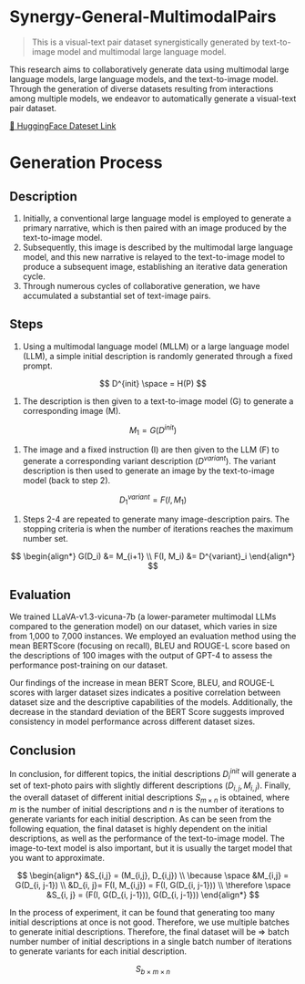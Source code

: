 # Synergy-General-MultimodalPairs
> This is a visual-text pair dataset synergistically generated by text-to-image model and multimodal large language model.

This research aims to collaboratively generate data using multimodal large language models, large language models, and the text-to-image model. Through the generation of diverse datasets resulting from interactions among multiple models, we endeavor to automatically generate a visual-text pair dataset.

[🤗 HuggingFace Dateset Link](https://huggingface.co/datasets/MaoXun/Synergy-General-MultimodalPairs)

# Generation Process
## Description
1. Initially, a conventional large language model is employed to generate a primary narrative, which is then paired with an image produced by the text-to-image model. 
2. Subsequently, this image is described by the multimodal large language model, and this new narrative is relayed to the text-to-image model to produce a subsequent image, establishing an iterative data generation cycle. 
3. Through numerous cycles of collaborative generation, we have accumulated a substantial set of text-image pairs.

## Steps
1. Using a multimodal language model (MLLM) or a large language model (LLM), a simple initial description is randomly generated through a fixed prompt.
   
$$ D^{init} \space = H(P) $$

1. The description is then given to a text-to-image model (G) to generate a corresponding image (M).
   
$$ M_1 = G(D^{init}) $$

1. The image and a fixed instruction (I) are then given to the LLM (F) to generate a corresponding variant description ($D^{variant}$). The variant description is then used to generate an image by the text-to-image model (back to step 2).
   
$$ D^{variant}_1 = F(I, M_1) $$

1. Steps 2-4 are repeated to generate many image-description pairs. The stopping criteria is when the number of iterations reaches the maximum number set.
   
$$ \begin{align*} 
    G(D_i) &= M_{i+1} \\
    F(I, M_i) &= D^{variant}_i 
\end{align*} $$

## Evaluation
We trained LLaVA-v1.3-vicuna-7b (a lower-parameter multimodal LLMs compared to the generation model) on our dataset, which varies in size from 1,000 to 7,000 instances. We employed an evaluation method using the mean BERTScore (focusing on recall), BLEU and ROUGE-L score based on the descriptions of 100 images with the output of GPT-4 to assess the performance post-training on our dataset. 

Our findings of the increase in mean BERT Score, BLEU, and ROUGE-L scores with larger dataset sizes indicates a positive correlation between dataset size and the descriptive capabilities of the models. Additionally, the decrease in the standard deviation of the BERT Score suggests improved consistency in model performance across different dataset sizes. 

## Conclusion
In conclusion, for different topics, the initial descriptions $D_i^{init}$ will generate a set of text-photo pairs with slightly different descriptions ($D_{i,j}, M_{i,j}$). Finally, the overall dataset of different initial descriptions $S_{m\times n}$ is obtained, where $m$ is the number of initial descriptions and $n$ is the number of iterations to generate variants for each initial description. As can be seen from the following equation, the final dataset is highly dependent on the initial descriptions, as well as the performance of the text-to-image model. The image-to-text model is also important, but it is usually the target model that you want to approximate.

$$ \begin{align*} 
&S_{i,j} = (M_{i,j}, D_{i,j}) \\
\because \space &M_{i,j} = G(D_{i, j-1}) \\
&D_{i, j}= F(I, M_{i,j}) = F(I, G(D_{i, j-1})) \\
\therefore \space &S_{i, j} = (F(I, G(D_{i, j-1})), G(D_{i, j-1}))
\end{align*} $$

In the process of experiment, it can be found that generating too many initial descriptions at once is not good. Therefore, we use multiple batches to generate initial descriptions. Therefore, the final dataset will be ⇒ batch number number of initial descriptions in a single batch number of iterations to generate variants for each initial description.

$$S_{b \times m \times n}$$